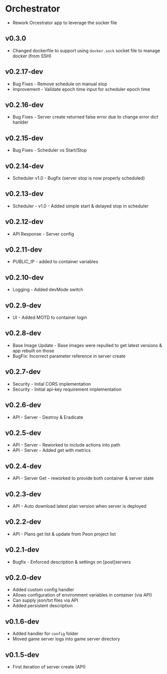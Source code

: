 # Orchestrator

- Rework Orcestrator app to leverage the socker file

## v0.3.0

- Changed dockerfile to support using `docker.sock` socket file to manage docker (from SSH)

## v0.2.17-dev

- Bug Fixes - Remove schedule on manual stop
- Improvement - Validate epoch time input for scheduler epoch time

## v0.2.16-dev

- Bug Fixes - Server create returned false error due to change error dict hanlder

## v0.2.15-dev

- Bug Fixes - Scheduler vs Start/Stop

## v0.2.14-dev

- Scheduler v1.0 - Bugfix (server stop is now properly scheduled)

## v0.2.13-dev

- Scheduler - v1.0 - Added simple start & delayed stop in scheduler

## v0.2.12-dev

- API Response - Server config

## v0.2.11-dev

- PUBLIC_IP - added to container variables

## v0.2.10-dev

- Logging - Added devMode switch

## v0.2.9-dev

- UI - Added MOTD to container login

## v0.2.8-dev

- Base Image Update - Base images were repulled to get latest versions & app rebuilt on those
- BugFix: Incorrect parameter reference in server create
  
## v0.2.7-dev

- Security - Inital CORS implementation
- Security - Initial api-key requirement implementation

## v0.2.6-dev

- API - Server - Destroy & Eradicate

## v0.2.5-dev

- API - Server - Reworked to include actions into path
- API - Server - Added get with metrics

## v0.2.4-dev

- API - Server Get - reworked to provide both container & server state

## v0.2.3-dev

- API - Auto download latest plan version when server is deployed
  
## v0.2.2-dev

- API - Plans get list & update from Peon project list

## v0.2.1-dev

- Bugfix - Enforced description & settings on [post]servers
  
## v0.2.0-dev

- Added custom config handler
- Allows configuration of environment variables in container (via API)
- Can supply json/txt files via API
- Added persistent description

## v0.1.6-dev

- Added handler for ``config`` folder
- Moved game server logs into game server directory

## v0.1.5-dev

- First iteration of server create (API)
